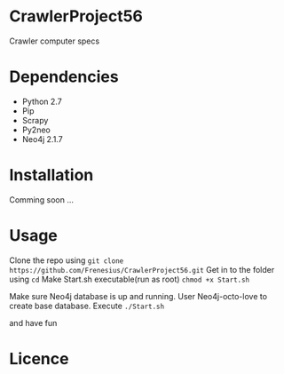CrawlerProject56
===============

Crawler computer specs

Dependencies
==============
+ Python 2.7
+ Pip
+ Scrapy
+ Py2neo
+ Neo4j 2.1.7


Installation
============
Comming soon ...

Usage
============
Clone the repo using ```git clone https://github.com/Frenesius/CrawlerProject56.git``` 
Get in to the folder using ```cd``` Make Start.sh executable(run as root) ```chmod +x Start.sh```

Make sure Neo4j database is up and running. User Neo4j-octo-love to create base database. 
Execute ```./Start.sh```

and have fun


Licence
=============
